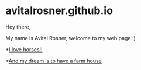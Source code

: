 # avitalrosner.github.io

Hey there,

My name is Avital Rosner, welcome to my web page :)

*[I love horses!!](/animal)

*[And my dream is to have a farm house](/farmhouse)


